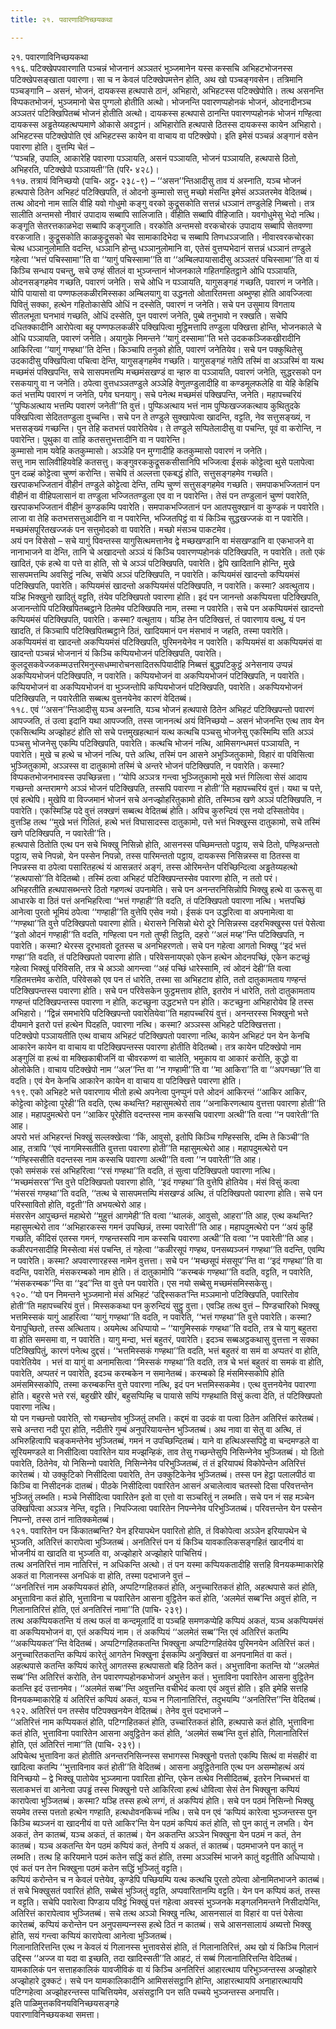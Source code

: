 ```yaml
---
title: २१. पवारणाविनिच्छयकथा

---
```

२१. पवारणाविनिच्छयकथा  
११६. पटिक्खेपपवारणाति पञ्चन्नं भोजनानं अञ्ञतरं भुञ्जमानेन यस्स कस्सचि अभिहटभोजनस्स पटिक्खेपसङ्खाता पवारणा। सा च न केवलं पटिक्खेपमत्तेन होति, अथ खो पञ्चङ्गवसेन। तत्रिमानि पञ्चङ्गानि – असनं, भोजनं, दायकस्स हत्थपासे ठानं, अभिहारो, अभिहटस्स पटिक्खेपोति। तत्थ असनन्ति विप्पकतभोजनं, भुञ्जमानो चेस पुग्गलो होतीति अत्थो। भोजनन्ति पवारणप्पहोनकं भोजनं, ओदनादीनञ्च अञ्ञतरं पटिक्खिपितब्बं भोजनं होतीति अत्थो। दायकस्स हत्थपासे ठानन्ति पवारणप्पहोनकं भोजनं गण्हित्वा दायकस्स अड्ढतेय्यहत्थप्पमाणे ओकासे अवट्ठानं। अभिहारोति हत्थपासे ठितस्स दायकस्स कायेन अभिहारो। अभिहटस्स पटिक्खेपोति एवं अभिहटस्स कायेन वा वाचाय वा पटिक्खेपो। इति इमेसं पञ्चन्नं अङ्गानं वसेन पवारणा होति। वुत्तम्पि चेतं –  
‘‘पञ्चहि, उपालि, आकारेहि पवारणा पञ्ञायति, असनं पञ्ञायति, भोजनं पञ्ञायति, हत्थपासे ठितो, अभिहरति, पटिक्खेपो पञ्ञायती’’ति (परि॰ ४२८)।  
११७. तत्रायं विनिच्छयो (पाचि॰ अट्ठ॰ २३८-९) – ‘‘असन’’न्तिआदीसु ताव यं अस्नाति, यञ्च भोजनं हत्थपासे ठितेन अभिहटं पटिक्खिपति, तं ओदनो कुम्मासो सत्तु मच्छो मंसन्ति इमेसं अञ्ञतरमेव वेदितब्बं। तत्थ ओदनो नाम सालि वीहि यवो गोधुमो कङ्गु वरको कुद्रूसकोति सत्तन्नं धञ्ञानं तण्डुलेहि निब्बत्तो। तत्र सालीति अन्तमसो नीवारं उपादाय सब्बापि सालिजाति। वीहीति सब्बापि वीहिजाति। यवगोधुमेसु भेदो नत्थि। कङ्गूति सेतरत्तकाळभेदा सब्बापि कङ्गुजाति। वरकोति अन्तमसो वरकचोरकं उपादाय सब्बापि सेतवण्णा वरकजाति। कुद्रूसकोति काळकुद्रूसको चेव सामाकादिभेदा च सब्बापि तिणधञ्ञजाति। नीवारवरकचोरका चेत्थ धञ्ञानुलोमाति वदन्ति, धञ्ञानि होन्तु धञ्ञानुलोमानि वा, एतेसं वुत्तप्पभेदानं सत्तन्नं धञ्ञानं तण्डुले गहेत्वा ‘‘भत्तं पचिस्सामा’’ति वा ‘‘यागुं पचिस्सामा’’ति वा ‘‘अम्बिलपायासादीसु अञ्ञतरं पचिस्सामा’’ति वा यं किञ्चि सन्धाय पचन्तु, सचे उण्हं सीतलं वा भुञ्जन्तानं भोजनकाले गहितगहितट्ठाने ओधि पञ्ञायति, ओदनसङ्गहमेव गच्छति, पवारणं जनेति। सचे ओधि न पञ्ञायति, यागुसङ्गहं गच्छति, पवारणं न जनेति।  
योपि पायासो वा पण्णफलकळीरमिस्सका अम्बिलयागु वा उद्धनतो ओतारितमत्ता अब्भुण्हा होति आवज्जित्वा पिवितुं सक्का, हत्थेन गहितोकासेपि ओधिं न दस्सेति, पवारणं न जनेति। सचे पन उसुमाय विगताय सीतलभूता घनभावं गच्छति, ओधिं दस्सेति, पुन पवारणं जनेति, पुब्बे तनुभावो न रक्खति। सचेपि दधितक्कादीनि आरोपेत्वा बहू पण्णफलकळीरे पक्खिपित्वा मुट्ठिमत्तापि तण्डुला पक्खित्ता होन्ति, भोजनकाले चे ओधि पञ्ञायति, पवारणं जनेति। अयागुके निमन्तने ‘‘यागुं दस्सामा’’ति भत्ते उदककञ्जिकखीरादीनि आकिरित्वा ‘‘यागुं गण्हथा’’ति देन्ति। किञ्चापि तनुको होति, पवारणं जनेतियेव। सचे पन पक्कुथितेसु उदकादीसु पक्खिपित्वा पचित्वा देन्ति, यागुसङ्गहमेव गच्छति। यागुसङ्गहं गतेपि तस्मिं वा अञ्ञस्मिं वा यत्थ मच्छमंसं पक्खिपन्ति, सचे सासपमत्तम्पि मच्छमंसखण्डं वा न्हारु वा पञ्ञायति, पवारणं जनेति, सुद्धरसको पन रसकयागु वा न जनेति। ठपेत्वा वुत्तधञ्ञतण्डुले अञ्ञेहि वेणुतण्डुलादीहि वा कण्डमूलफलेहि वा येहि केहिचि कतं भत्तम्पि पवारणं न जनेति, पगेव घनयागु। सचे पनेत्थ मच्छमंसं पक्खिपन्ति, जनेति। महापच्चरियं ‘‘पुप्फिअत्थाय भत्तम्पि पवारणं जनेती’’ति वुत्तं। पुप्फिअत्थाय भत्तं नाम पुप्फिखज्जकत्थाय कुथितुदके पक्खिपित्वा सेदिततण्डुला वुच्चन्ति। सचे पन ते तण्डुले सुक्खापेत्वा खादन्ति, वट्टति, नेव सत्तुसङ्ख्यं, न भत्तसङ्ख्यं गच्छन्ति। पुन तेहि कतभत्तं पवारेतियेव। ते तण्डुले सप्पितेलादीसु वा पचन्ति, पूवं वा करोन्ति, न पवारेन्ति। पुथुका वा ताहि कतसत्तुभत्तादीनि वा न पवारेन्ति।  
कुम्मासो नाम यवेहि कतकुम्मासो। अञ्ञेहि पन मुग्गादीहि कतकुम्मासो पवारणं न जनेति।  
सत्तु नाम सालिवीहियवेहि कतसत्तु। कङ्गुवरककुद्रूसकसीसानिपि भज्जित्वा ईसकं कोट्टेत्वा थुसे पलापेत्वा पुन दळ्हं कोट्टेत्वा चुण्णं करोन्ति। सचेपि तं अल्लत्ता एकबद्धं होति, सत्तुसङ्गहमेव गच्छति। खरपाकभज्जितानं वीहीनं तण्डुले कोट्टेत्वा देन्ति, तम्पि चुण्णं सत्तुसङ्गहमेव गच्छति। समपाकभज्जितानं पन वीहीनं वा वीहिपलासानं वा तण्डुला भज्जिततण्डुला एव वा न पवारेन्ति। तेसं पन तण्डुलानं चुण्णं पवारेति, खरपाकभज्जितानं वीहीनं कुण्डकम्पि पवारेति। समपाकभज्जितानं पन आतपसुक्खानं वा कुण्डकं न पवारेति। लाजा वा तेहि कतभत्तसत्तुआदीनि वा न पवारेन्ति, भज्जितपिट्ठं वा यं किञ्चि सुद्धखज्जकं वा न पवारेति। मच्छमंसपूरितखज्जकं पन सत्तुमोदको वा पवारेति। मच्छो मंसञ्च पाकटमेव।  
अयं पन विसेसो – सचे यागुं पिवन्तस्स यागुसित्थमत्तानेव द्वे मच्छखण्डानि वा मंसखण्डानि वा एकभाजने वा नानाभाजने वा देन्ति, तानि चे अखादन्तो अञ्ञं यं किञ्चि पवारणप्पहोनकं पटिक्खिपति, न पवारेति। ततो एकं खादितं, एकं हत्थे वा पत्ते वा होति, सो चे अञ्ञं पटिक्खिपति, पवारेति। द्वेपि खादितानि होन्ति, मुखे सासपमत्तम्पि अवसिट्ठं नत्थि, सचेपि अञ्ञं पटिक्खिपति, न पवारेति। कप्पियमंसं खादन्तो कप्पियमंसं पटिक्खिपति, पवारेति। कप्पियमंसं खादन्तो अकप्पियमंसं पटिक्खिपति, न पवारेति। कस्मा? अवत्थुताय। यञ्हि भिक्खुनो खादितुं वट्टति, तंयेव पटिक्खिपतो पवारणा होति। इदं पन जानन्तो अकप्पियत्ता पटिक्खिपति, अजानन्तोपि पटिक्खिपितब्बट्ठाने ठितमेव पटिक्खिपति नाम, तस्मा न पवारेति। सचे पन अकप्पियमंसं खादन्तो कप्पियमंसं पटिक्खिपति, पवारेति। कस्मा? वत्थुताय। यञ्हि तेन पटिक्खित्तं, तं पवारणाय वत्थु, यं पन खादति, तं किञ्चापि पटिक्खिपितब्बट्ठाने ठितं, खादियमानं पन मंसभावं न जहति, तस्मा पवारेति। अकप्पियमंसं वा खादन्तो अकप्पियमंसं पटिक्खिपति, पुरिमनयेनेव न पवारेति। कप्पियमंसं वा अकप्पियमंसं वा खादन्तो पञ्चन्नं भोजनानं यं किञ्चि कप्पियभोजनं पटिक्खिपति, पवारेति। कुलदूसकवेज्जकम्मउत्तरिमनुस्सधम्मारोचनसादितरूपियादीहि निब्बत्तं बुद्धपटिकुट्ठं अनेसनाय उप्पन्नं अकप्पियभोजनं पटिक्खिपति, न पवारेति। कप्पियभोजनं वा अकप्पियभोजनं पटिक्खिपति, न पवारेति। कप्पियभोजनं वा अकप्पियभोजनं वा भुञ्जन्तोपि कप्पियभोजनं पटिक्खिपति, पवारेति। अकप्पियभोजनं पटिक्खिपति, न पवारेतीति सब्बत्थ वुत्तनयेनेव कारणं वेदितब्बं।  
११८. एवं ‘‘असन’’न्तिआदीसु यञ्च अस्नाति, यञ्च भोजनं हत्थपासे ठितेन अभिहटं पटिक्खिपन्तो पवारणं आपज्जति, तं उत्वा इदानि यथा आपज्जति, तस्स जाननत्थं अयं विनिच्छयो – असनं भोजनन्ति एत्थ ताव येन एकसित्थम्पि अज्झोहटं होति सो सचे पत्तमुखहत्थानं यत्थ कत्थचि पञ्चसु भोजनेसु एकस्मिम्पि सति अञ्ञं पञ्चसु भोजनेसु एकम्पि पटिक्खिपति, पवारेति। कत्थचि भोजनं नत्थि, आमिसगन्धमत्तं पञ्ञायति, न पवारेति। मुखे च हत्थे च भोजनं नत्थि, पत्ते अत्थि, तस्मिं पन आसने अभुञ्जितुकामो, विहारं वा पविसित्वा भुञ्जितुकामो, अञ्ञस्स वा दातुकामो तस्मिं चे अन्तरे भोजनं पटिक्खिपति, न पवारेति। कस्मा? विप्पकतभोजनभावस्स उपच्छिन्नत्ता। ‘‘योपि अञ्ञत्र गन्त्वा भुञ्जितुकामो मुखे भत्तं गिलित्वा सेसं आदाय गच्छन्तो अन्तरामग्गे अञ्ञं भोजनं पटिक्खिपति, तस्सपि पवारणा न होती’’ति महापच्चरियं वुत्तं। यथा च पत्ते, एवं हत्थेपि। मुखेपि वा विज्जमानं भोजनं सचे अनज्झोहरितुकामो होति, तस्मिञ्च खणे अञ्ञं पटिक्खिपति, न पवारेति। एकस्मिञ्हि पदे वुत्तं लक्खणं सब्बत्थ वेदितब्बं होति। अपिच कुरुन्दियं एस नयो दस्सितोयेव। वुत्तञ्हि तत्थ ‘‘मुखे भत्तं गिलितं, हत्थे भत्तं विघासादस्स दातुकामो, पत्ते भत्तं भिक्खुस्स दातुकामो, सचे तस्मिं खणे पटिक्खिपति, न पवारेती’’ति।  
हत्थपासे ठितोति एत्थ पन सचे भिक्खु निसिन्नो होति, आसनस्स पच्छिमन्ततो पट्ठाय, सचे ठितो, पण्हिअन्ततो पट्ठाय, सचे निपन्नो, येन पस्सेन निपन्नो, तस्स पारिमन्ततो पट्ठाय, दायकस्स निसिन्नस्स वा ठितस्स वा निपन्नस्स वा ठपेत्वा पसारितहत्थं यं आसन्नतरं अङ्गं, तस्स ओरिमन्तेन परिच्छिन्दित्वा अड्ढतेय्यहत्थो ‘‘हत्थपासो’’ति वेदितब्बो। तस्मिं ठत्वा अभिहटं पटिक्खिपन्तस्सेव पवारणा होति, न ततो परं।  
अभिहरतीति हत्थपासब्भन्तरे ठितो गहणत्थं उपनामेति। सचे पन अनन्तरनिसिन्नोपि भिक्खु हत्थे वा ऊरूसु वा आधारके वा ठितं पत्तं अनभिहरित्वा ‘‘भत्तं गण्हाही’’ति वदति, तं पटिक्खिपतो पवारणा नत्थि। भत्तपच्छिं आनेत्वा पुरतो भूमियं ठपेत्वा ‘‘गण्हाही’’ति वुत्तेपि एसेव नयो। ईसकं पन उद्धरित्वा वा अपनामेत्वा वा ‘‘गण्हथा’’ति वुत्ते पटिक्खिपतो पवारणा होति। थेरासने निसिन्नो थेरो दूरे निसिन्नस्स दहरभिक्खुस्स पत्तं पेसेत्वा ‘‘इतो ओदनं गण्हाही’’ति वदति, गण्हित्वा पन गतो तुण्ही तिट्ठति, दहरो ‘‘अलं मय्ह’’न्ति पटिक्खिपति, न पवारेति। कस्मा? थेरस्स दूरभावतो दूतस्स च अनभिहरणतो। सचे पन गहेत्वा आगतो भिक्खु ‘‘इदं भत्तं गण्हा’’ति वदति, तं पटिक्खिपतो पवारणा होति। परिवेसनायएको एकेन हत्थेन ओदनपच्छिं, एकेन कटच्छुं गहेत्वा भिक्खुं परिविसति, तत्र चे अञ्ञो आगन्त्वा ‘‘अहं पच्छिं धारेस्सामि, त्वं ओदनं देही’’ति वत्वा गहितमत्तमेव करोति, परिवेसको एव पन तं धारेति, तस्मा सा अभिहटाव होति, ततो दातुकामताय गण्हन्तं पटिक्खिपन्तस्स पवारणा होति। सचे पन परिवेसकेन फुट्ठमत्ताव होति, इतरोव नं धारेति, ततो दातुकामताय गण्हन्तं पटिक्खिपन्तस्स पवारणा न होति, कटच्छुना उद्धटभत्ते पन होति। कटच्छुना अभिहारोयेव हि तस्स अभिहारो। ‘‘द्विन्नं समभारेपि पटिक्खिपन्तो पवारेतियेवा’’ति महापच्चरियं वुत्तं। अनन्तरस्स भिक्खुनो भत्ते दीयमाने इतरो पत्तं हत्थेन पिदहति, पवारणा नत्थि। कस्मा? अञ्ञस्स अभिहटे पटिक्खित्तत्ता।  
पटिक्खेपो पञ्ञायतीति एत्थ वाचाय अभिहटं पटिक्खिपतो पवारणा नत्थि, कायेन अभिहटं पन येन केनचि आकारेन कायेन वा वाचाय वा पटिक्खिपन्तस्स पवारणा होतीति वेदितब्बो। तत्र कायेन पटिक्खेपो नाम अङ्गुलिं वा हत्थं वा मक्खिकाबीजनिं वा चीवरकण्णं वा चालेति, भमुकाय वा आकारं करोति, कुद्धो वा ओलोकेति। वाचाय पटिक्खेपो नाम ‘‘अल’’न्ति वा ‘‘न गण्हामी’’ति वा ‘‘मा आकिरा’’ति वा ‘‘अपगच्छा’’ति वा वदति। एवं येन केनचि आकारेन कायेन वा वाचाय वा पटिक्खित्ते पवारणा होति।  
११९. एको अभिहटे भत्ते पवारणाय भीतो हत्थे अपनेत्वा पुनप्पुनं पत्ते ओदनं आकिरन्तं ‘‘आकिर आकिर, कोट्टेत्वा कोट्टेत्वा पूरेही’’ति वदति, एत्थ कथन्ति? महासुमत्थेरो ताव ‘‘अनाकिरणत्थाय वुत्तत्ता पवारणा होती’’ति आह। महापदुमत्थेरो पन ‘‘आकिर पूरेहीति वदन्तस्स नाम कस्सचि पवारणा अत्थी’’ति वत्वा ‘‘न पवारेती’’ति आह।  
अपरो भत्तं अभिहरन्तं भिक्खुं सल्लक्खेत्वा ‘‘किं, आवुसो, इतोपि किञ्चि गण्हिस्ससि, दम्मि ते किञ्ची’’ति आह, तत्रापि ‘‘एवं नागमिस्सतीति वुत्तत्ता पवारणा होती’’ति महासुमत्थेरो आह। महापदुमत्थेरो पन ‘‘गण्हिस्ससीति वदन्तस्स नाम कस्सचि पवारणा अत्थी’’ति वत्वा ‘‘न पवारेती’’ति आह।  
एको समंसकं रसं अभिहरित्वा ‘‘रसं गण्हथा’’ति वदति, तं सुत्वा पटिक्खिपतो पवारणा नत्थि। ‘‘मच्छमंसरस’’न्ति वुत्ते पटिक्खिपतो पवारणा होति, ‘‘इदं गण्हथा’’ति वुत्तेपि होतियेव। मंसं विसुं कत्वा ‘‘मंसरसं गण्हथा’’ति वदति, ‘‘तत्थ चे सासपमत्तम्पि मंसखण्डं अत्थि, तं पटिक्खिपतो पवारणा होति। सचे पन परिस्सावितो होति, वट्टती’’ति अभयत्थेरो आह।  
मंसरसेन आपुच्छन्तं महाथेरो ‘‘मुहुत्तं आगमेही’’ति वत्वा ‘‘थालकं, आवुसो, आहरा’’ति आह, एत्थ कथन्ति? महासुमत्थेरो ताव ‘‘अभिहारकस्स गमनं उपच्छिन्नं, तस्मा पवारेती’’ति आह। महापदुमत्थेरो पन ‘‘अयं कुहिं गच्छति, कीदिसं एतस्स गमनं, गण्हन्तस्सपि नाम कस्सचि पवारणा अत्थी’’ति वत्वा ‘‘न पवारेती’’ति आह।  
कळीरपनसादीहि मिस्सेत्वा मंसं पचन्ति, तं गहेत्वा ‘‘कळीरसूपं गण्हथ, पनसब्यञ्‍जनं गण्हथा’’ति वदन्ति, एवम्पि न पवारेति। कस्मा? अपवारणारहस्स नामेन वुत्तत्ता। सचे पन ‘‘मच्छसूपं मंससूप’’न्ति वा ‘‘इदं गण्हथा’’ति वा वदन्ति, पवारेति, मंसकरम्बको नाम होति। तं दातुकामोपि ‘‘करम्बकं गण्हथा’’ति वदति, वट्टति, न पवारेति, ‘‘मंसकरम्बक’’न्ति वा ‘‘इद’’न्ति वा वुत्ते पन पवारेति। एस नयो सब्बेसु मच्छमंसमिस्सकेसु।  
१२०. ‘‘यो पन निमन्तने भुञ्‍जमानो मंसं अभिहटं ‘उद्दिस्सकत’न्ति मञ्‍ञमानो पटिक्खिपति, पवारितोव होती’’ति महापच्‍चरियं वुत्तं। मिस्सककथा पन कुरुन्दियं सुट्ठु वुत्ता। एवञ्हि तत्थ वुत्तं – पिण्डचारिको भिक्खु भत्तमिस्सकं यागुं आहरित्वा ‘‘यागुं गण्हथा’’ति वदति, न पवारेति, ‘‘भत्तं गण्हथा’’ति वुत्ते पवारेति। कस्मा? येनापुच्छितो, तस्स अत्थिताय। अयमेत्थ अधिप्पायो – ‘‘यागुमिस्सकं गण्हथा’’ति वदति, तत्र चे यागु बहुतरा वा होति समसमा वा, न पवारेति। यागु मन्दा, भत्तं बहुतरं, पवारेति। इदञ्‍च सब्बअट्ठकथासु वुत्तत्ता न सक्‍का पटिक्खिपितुं, कारणं पनेत्थ दुद्दसं। ‘‘भत्तमिस्सकं गण्हथा’’ति वदति, भत्तं बहुतरं वा समं वा अप्पतरं वा होति, पवारेतियेव । भत्तं वा यागुं वा अनामसित्वा ‘‘मिस्सकं गण्हथा’’ति वदति, तत्र चे भत्तं बहुतरं वा समकं वा होति, पवारेति, अप्पतरं न पवारेति, इदञ्‍च करम्बकेन न समानेतब्बं। करम्बको हि मंसमिस्सकोपि होति अमंसमिस्सकोपि, तस्मा करम्बकन्ति वुत्ते पवारणा नत्थि, इदं पन भत्तमिस्सकमेव। एत्थ वुत्तनयेनेव पवारणा होति। बहुरसे भत्ते रसं, बहुखीरे खीरं, बहुसप्पिम्हि च पायासे सप्पिं गण्हथाति विसुं कत्वा देति, तं पटिक्खिपतो पवारणा नत्थि।  
यो पन गच्छन्तो पवारेति, सो गच्छन्तोव भुञ्‍जितुं लभति। कद्दमं वा उदकं वा पत्वा ठितेन अतिरित्तं कारेतब्बं। सचे अन्तरा नदी पूरा होति, नदीतीरे गुम्बं अनुपरियायन्तेन भुञ्‍जितब्बं। अथ नावा वा सेतु वा अत्थि, तं अभिरुहित्वापि चङ्कमन्तेनेव भुञ्‍जितब्बं, गमनं न उपच्छिन्दितब्बं। याने वा हत्थिअस्सपिट्ठे वा चन्दमण्डले वा सूरियमण्डले वा निसीदित्वा पवारितेन याव मज्झन्हिकं, ताव तेसु गच्छन्तेसुपि निसिन्‍नेनेव भुञ्‍जितब्बं। यो ठितो पवारेति, ठितेनेव, यो निसिन्‍नो पवारेति, निसिन्‍नेनेव परिभुञ्‍जितब्बं, तं तं इरियापथं विकोपेन्तेन अतिरित्तं कारेतब्बं। यो उक्‍कुटिको निसीदित्वा पवारेति, तेन उक्‍कुटिकेनेव भुञ्‍जितब्बं। तस्स पन हेट्ठा पलालपीठं वा किञ्‍चि वा निसीदनकं दातब्बं। पीठके निसीदित्वा पवारितेन आसनं अचालेत्वाव चतस्सो दिसा परिवत्तन्तेन भुञ्‍जितुं लब्भति। मञ्‍चे निसीदित्वा पवारितेन इतो वा एत्तो वा सञ्‍चरितुं न लब्भति। सचे पन नं सह मञ्‍चेन उक्खिपित्वा अञ्‍ञत्र नेन्ति, वट्टति। निपज्‍जित्वा पवारितेन निपन्‍नेनेव परिभुञ्‍जितब्बं। परिवत्तन्तेन येन पस्सेन निपन्‍नो, तस्स ठानं नातिक्‍कमेतब्बं।  
१२१. पवारितेन पन किंकातब्बन्ति? येन इरियापथेन पवारितो होति, तं विकोपेत्वा अञ्‍ञेन इरियापथेन चे भुञ्‍जति, अतिरित्तं कारापेत्वा भुञ्‍जितब्बं। अनतिरित्तं पन यं किञ्‍चि यावकालिकसङ्गहितं खादनीयं वा भोजनीयं वा खादति वा भुञ्‍जति वा, अज्झोहारे अज्झोहारे पाचित्तियं।  
तत्थ अनतिरित्तं नाम नातिरित्तं, न अधिकन्ति अत्थो। तं पन यस्मा कप्पियकतादीहि सत्तहि विनयकम्माकारेहि अकतं वा गिलानस्स अनधिकं वा होति, तस्मा पदभाजने वुत्तं –  
‘‘अनतिरित्तं नाम अकप्पियकतं होति, अप्पटिग्गहितकतं होति, अनुच्‍चारितकतं होति, अहत्थपासे कतं होति, अभुत्ताविना कतं होति, भुत्ताविना च पवारितेन आसना वुट्ठितेन कतं होति, ‘अलमेतं सब्ब’न्ति अवुत्तं होति, न गिलानातिरित्तं होति, एतं अनतिरित्तं नामा’’ति (पाचि॰ २३९)।  
तत्थ अकप्पियकतन्ति यं तत्थ फलं वा कन्दमूलादिं वा पञ्‍चहि समणकप्पेहि कप्पियं अकतं, यञ्‍च अकप्पियमंसं वा अकप्पियभोजनं वा, एतं अकप्पियं नाम। तं अकप्पियं ‘‘अलमेतं सब्ब’’न्ति एवं अतिरित्तं कतम्पि ‘‘अकप्पियकत’’न्ति वेदितब्बं। अप्पटिग्गहितकतन्ति भिक्खुना अप्पटिग्गहितंयेव पुरिमनयेन अतिरित्तं कतं। अनुच्‍चारितकतन्ति कप्पियं कारेतुं आगतेन भिक्खुना ईसकम्पि अनुक्खित्तं वा अनपनामितं वा कतं। अहत्थपासे कतन्ति कप्पियं कारेतुं आगतस्स हत्थपासतो बहि ठितेन कतं। अभुत्ताविना कतन्ति यो ‘‘अलमेतं सब्ब’’न्ति अतिरित्तं करोति, तेन पवारणप्पहोनकभोजनं अभुत्तेन कतं। भुत्ताविना पवारितेन आसना वुट्ठितेन कतन्ति इदं उत्तानमेव। ‘‘अलमेतं सब्ब’’न्ति अवुत्तन्ति वचीभेदं कत्वा एवं अवुत्तं होति। इति इमेहि सत्तहि विनयकम्माकारेहि यं अतिरित्तं कप्पियं अकतं, यञ्‍च न गिलानातिरित्तं, तदुभयम्पि ‘‘अनतिरित्त’’न्ति वेदितब्बं।  
१२२. अतिरित्तं पन तस्सेव पटिपक्खनयेन वेदितब्बं। तेनेव वुत्तं पदभाजने –  
‘‘अतिरित्तं नाम कप्पियकतं होति, पटिग्गहितकतं होति, उच्‍चारितकतं होति, हत्थपासे कतं होति, भुत्ताविना कतं होति, भुत्ताविना पवारितेन आसना अवुट्ठितेन कतं होति, ‘अलमेतं सब्ब’न्ति वुत्तं होति, गिलानातिरित्तं होति, एतं अतिरित्तं नामा’’ति (पाचि॰ २३९)।  
अपिचेत्थ भुत्ताविना कतं होतीति अनन्तरनिसिन्‍नस्स सभागस्स भिक्खुनो पत्ततो एकम्पि सित्थं वा मंसहीरं वा खादित्वा कतम्पि ‘‘भुत्ताविनाव कतं होती’’ति वेदितब्बं। आसना अवुट्ठितेनाति एत्थ पन असम्मोहत्थं अयं विनिच्छयो – द्वे भिक्खू पातोयेव भुञ्‍जमाना पवारिता होन्ति, एकेन तत्थेव निसीदितब्बं, इतरेन निच्‍चभत्तं वा सलाकभत्तं वा आनेत्वा उपड्ढं तस्स भिक्खुनो पत्ते आकिरित्वा हत्थं धोवित्वा सेसं तेन भिक्खुना कप्पियं कारापेत्वा भुञ्‍जितब्बं। कस्मा? यञ्हि तस्स हत्थे लग्गं, तं अकप्पियं होति। सचे पन पठमं निसिन्‍नो भिक्खु सयमेव तस्स पत्ततो हत्थेन गण्हाति, हत्थधोवनकिच्‍चं नत्थि। सचे पन एवं ‘कप्पियं कारेत्वा भुञ्‍जन्तस्स पुन किञ्‍चि ब्यञ्‍जनं वा खादनीयं वा पत्ते आकिर’न्ति येन पठमं कप्पियं कतं होति, सो पुन कातुं न लभति। येन अकतं, तेन कातब्बं, यञ्‍च अकतं, तं कातब्बं। येन अकतन्ति अञ्‍ञेन भिक्खुना येन पठमं न कतं, तेन कातब्बं। यञ्‍च अकतन्ति येन पठमं कप्पियं कतं, तेनपि यं अकतं, तं कातब्बं। पठमभाजने पन कातुं न लब्भति। तत्थ हि करियमाने पठमं कतेन सद्धिं कतं होति, तस्मा अञ्‍ञस्मिं भाजने कातुं वट्टतीति अधिप्पायो। एवं कतं पन तेन भिक्खुना पठमं कतेन सद्धिं भुञ्‍जितुं वट्टति।  
कप्पियं करोन्तेन च न केवलं पत्तेयेव, कुण्डेपि पच्छियम्पि यत्थ कत्थचि पुरतो ठपेत्वा ओनामितभाजने कातब्बं। तं सचे भिक्खुसतं पवारितं होति, सब्बेसं भुञ्‍जितुं वट्टति, अप्पवारितानम्पि वट्टति। येन पन कप्पियं कतं, तस्स न वट्टति। सचेपि पवारेत्वा पिण्डाय पविट्ठं भिक्खुं पत्तं गहेत्वा अवस्सं भुञ्‍जनके मङ्गलनिमन्तने निसीदापेन्ति, अतिरित्तं कारापेत्वाव भुञ्‍जितब्बं। सचे तत्थ अञ्‍ञो भिक्खु नत्थि, आसनसालं वा विहारं वा पत्तं पेसेत्वा कारेतब्बं, कप्पियं करोन्तेन पन अनुपसम्पन्‍नस्स हत्थे ठितं न कातब्बं। सचे आसनसालायं अब्यत्तो भिक्खु होति, सयं गन्त्वा कप्पियं कारापेत्वा आनेत्वा भुञ्‍जितब्बं।  
गिलानातिरित्तन्ति एत्थ न केवलं यं गिलानस्स भुत्तावसेसं होति, तं गिलानातिरित्तं, अथ खो यं किञ्‍चि गिलानं उद्दिस्स ‘‘अज्‍ज वा यदा वा इच्छति, तदा खादिस्सती’’ति आहटं, तं सब्बं गिलानातिरित्तन्ति वेदितब्बं। यामकालिकं पन सत्ताहकालिकं यावजीविकं वा यं किञ्‍चि अनतिरित्तं आहारत्थाय परिभुञ्‍जन्तस्स अज्झोहारे अज्झोहारे दुक्‍कटं। सचे पन यामकालिकादीनि आमिससंसट्ठानि होन्ति, आहारत्थायपि अनाहारत्थायपि पटिग्गहेत्वा अज्झोहरन्तस्स पाचित्तियमेव, असंसट्ठानि पन सति पच्‍चये भुञ्‍जन्तस्स अनापत्ति।  
इति पाळिमुत्तकविनयविनिच्छयसङ्गहे  
पवारणाविनिच्छयकथा समत्ता।  